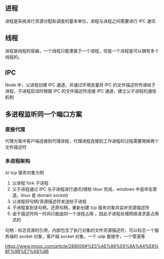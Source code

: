 <!-- @format -->

## 进程

进程是系统进行资源分配和调度的基本单位，进程与进程之间需要进行 IPC 通讯

## 线程

进程是线程的容器，一个线程只能隶属于一个进程，但是一个进程是可以拥有多个线程的。

## IPC

Node 中，父进程创建 IPC 通道，并通过环境变量将 IPC 的文件描述符传递给子进程，子进程启动时根据 IPC 的文件描述符连接 IPC 通道，建立父子进程的通信机制

## 多进程监听同一个端口方案

### 直接代理

代理方案中客户端连接到代理进程，代理进程连接到工作进程的过程需要用掉两个文件描述符

### 多进程架构

以 tcp 服务对象为例

1. 父进程 fork 子进程
2. 父子进程通过 IPC 与子进程进行通讯(借助 libuv 完成，windows 中是命名管道，linux 是 domain socket)
3. 父进程将句柄/资源描述符发送给子进程
4. 子进程拿到该句柄，还原句柄，重新创建 tcp 服务对象并监听资源描述符
5. 由于描述符同一时间只能由同一个进程占用 ，因此子进程处理网络请求是占用式的

句柄：标志资源的引用，内部包含了执行对象的文件资源描述符，可以标志一个服务端的 socket 对象，客户端 socket 对象，一个 udp 套接字，一个管道等

https://www.imooc.com/article/288006#%E5%AE%88%E6%8A%A4%E8%BF%9B%E7%A8%8B
